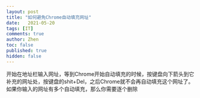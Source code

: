 ```yaml
---
layout: post
title: "如何避免Chrome自动填充网址"
date:   2021-05-20
tags: [IT]
comments: true
author: Zhen
toc: false
published: true
hidden: false
---
```

开始在地址栏输入网址，等到Chrome开始自动填充的时候，按键盘向下箭头到它补充的网址处，按键盘的shit+Del，之后Chrome就不会再自动填充这个网址了。如果你输入的网址有多个自动填充，那么你需要逐个删除
<!--stackedit_data:
eyJoaXN0b3J5IjpbMTA5NDg1NTc1OSwtODYyODI4ODMyLC04Nj
I4Mjg4MzJdfQ==
-->